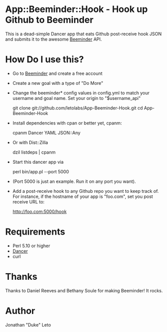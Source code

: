 # App::Beeminder::Hook - Hook up Github to Beeminder

This is a dead-simple Dancer app that eats Github post-receive hook JSON and
submits it to the awesome [Beeminder](http://beeminder.com) API.

# How Do I use this?

 * Go to [Beeminder](http://beeminder.com) and create a free account
 * Create a new goal with a type of "Do More"
 * Change the beeminder* config values in config.yml to match your username and goal name. Set your origin to "$username_api"

    git clone git://github.com/letolabs/App-Beeminder-Hook.git
    cd App-Beeminder-Hook

 * Install dependencies with cpan or better yet, cpanm:

    cpanm Dancer YAML JSON::Any

 * Or with Dist::Zilla

    dzil listdeps | cpanm

 * Start this dancer app via

    perl bin/app.pl --port 5000

 * (Port 5000 is just an example. Run it on any port you want).
 * Add a post-receive hook to any Github repo you want to keep track of. For instance, if the hostname of your app is "foo.com", set you post receive URL to:

    http://foo.com:5000/hook

# Requirements

 * Perl 5.10 or higher
 * [Dancer](http://perldancer.org)
 * curl

# Thanks

Thanks to Daniel Reeves and Bethany Soule for making Beeminder! It rocks.

# Author

Jonathan "Duke" Leto
